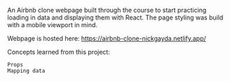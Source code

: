 An Airbnb clone webpage built through the course to start practicing loading in data and displaying them with React. The page styling was build with a mobile viewport in mind.

Webpage is hosted here: https://airbnb-clone-nickgayda.netlify.app/

Concepts learned from this project:

    Props
    Mapping data
